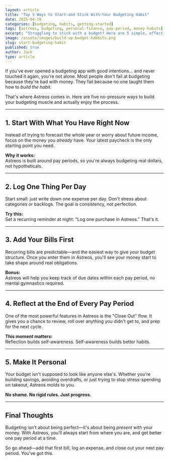 ```yaml
---
layout: article
title: "Top 5 Ways to Start—and Stick With—Your Budgeting Habit"
date: 2025-04-19
categories: [budgeting, habits, getting-started]
tags: [astreos, budgeting, personal-finance, pay-period, money-habits]
excerpt: "Struggling to stick with a budget? Here are 5 simple, effective ways to build a lasting budgeting habit using Astreos—starting with your next paycheck."
image: /assets/images/build-up-budget-habbits.png
slug: start-budgeting-habit
published: true
author: Jack
type: article
---
```


If you've ever opened a budgeting app with good intentions… and never touched it again, you're not alone. Most people don't fail at budgeting because they're bad with money. They fail because no one taught them how to *build the habit.*

That's where Astreos comes in. Here are five no-pressure ways to build your budgeting muscle and actually enjoy the process.

---

## 1. Start With What You Have Right Now

Instead of trying to forecast the whole year or worry about future income, focus on the money you *already* have. Your latest paycheck is the only starting point you need.

**Why it works:**  
Astreos is built around pay periods, so you're always budgeting real dollars, not hypotheticals.

---

## 2. Log One Thing Per Day

Start small: just write down *one* expense per day. Don't stress about categories or backlogs. The goal is consistency, not perfection.

**Try this:**  
Set a recurring reminder at night: "Log one purchase in Astreos." That's it.

---

## 3. Add Your Bills First

Recurring bills are predictable—and the easiest way to give your budget structure. Once you enter them in Astreos, you'll see your money start to take shape around real obligations.

**Bonus:**  
Astreos will help you keep track of due dates within each pay period, no mental gymnastics required.

---

## 4. Reflect at the End of Every Pay Period

One of the most powerful features in Astreos is the "Close Out" flow. It gives you a chance to review, roll over anything you didn't get to, and prep for the next cycle.

**This moment matters:**  
Reflection builds self-awareness. Self-awareness builds better habits.

---

## 5. Make It Personal

Your budget isn't supposed to look like anyone else's. Whether you're building savings, avoiding overdrafts, or just trying to stop stress-spending on takeout, Astreos molds to you.

**No shame. No rigid rules. Just progress.**

---

## Final Thoughts

Budgeting isn't about being perfect—it's about being *present* with your money. With Astreos, you'll always start from where you are, and get better one pay period at a time.

So go ahead—add that first bill, log an expense, and close out your next pay period. You've got this. 